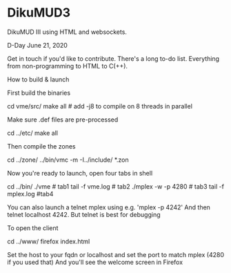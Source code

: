 # DikuMUD3
DikuMUD III using HTML and websockets. 

D-Day June 21, 2020

Get in touch if you'd like to contribute. There's a long to-do list. Everything from non-programming to HTML to C(++).

How to build & launch

First build the binaries

cd vme/src/
make all # add -j8 to compile on 8 threads in parallel


Make sure .def files are pre-processed

cd ../etc/
make all



Then compile the zones

cd ../zone/
../bin/vmc -m -I../include/ *.zon


Now you're ready to launch, open four tabs in shell

cd ../bin/
./vme # tab1
tail -f vme.log # tab2
./mplex -w -p 4280 # tab3
tail -f mplex.log #tab4

You can also launch a telnet mplex using e.g. 'mplex -p 4242'
And then telnet localhost 4242. But telnet is best for debugging

To open the client

cd ../www/
firefox index.html

Set the host to your fqdn or localhost and set the port to match mplex (4280 if you used that)
And you'll see the welcome screen in Firefox
